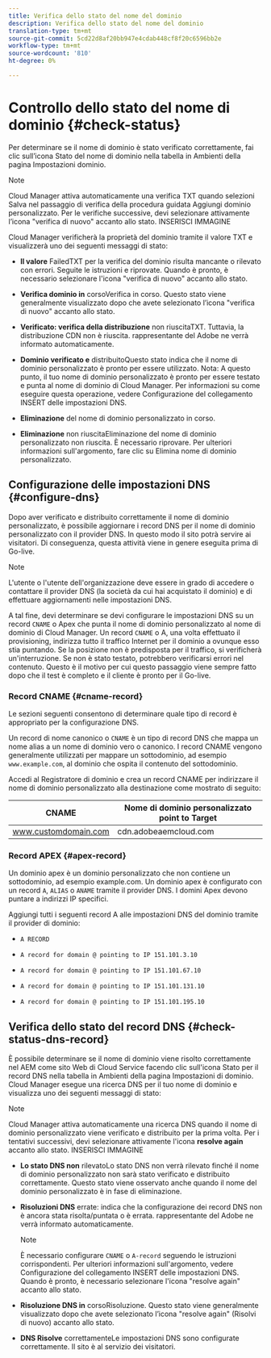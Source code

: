 ```yaml
---
title: Verifica dello stato del nome del dominio
description: Verifica dello stato del nome del dominio
translation-type: tm+mt
source-git-commit: 5cd22d8af20bb947e4cdab448cf8f20c6596bb2e
workflow-type: tm+mt
source-wordcount: '810'
ht-degree: 0%

---
```



# Controllo dello stato del nome di dominio {#check-status}

Per determinare se il nome di dominio è stato verificato correttamente, fai clic sull’icona Stato del nome di dominio nella tabella in Ambienti della pagina Impostazioni dominio.

>[!NOTE]
>Cloud Manager attiva automaticamente una verifica TXT quando selezioni Salva nel passaggio di verifica della procedura guidata Aggiungi dominio personalizzato. Per le verifiche successive, devi selezionare attivamente l’icona &quot;verifica di nuovo&quot; accanto allo stato. INSERISCI IMMAGINE

Cloud Manager verificherà la proprietà del dominio tramite il valore TXT e visualizzerà uno dei seguenti messaggi di stato:

* **Il valore**
FailedTXT per la verifica del dominio risulta mancante o rilevato con errori. Seguite le istruzioni e riprovate. Quando è pronto, è necessario selezionare l&#39;icona &quot;verifica di nuovo&quot; accanto allo stato.

* **Verifica dominio in**
corsoVerifica in corso. Questo stato viene generalmente visualizzato dopo che avete selezionato l’icona &quot;verifica di nuovo&quot; accanto allo stato.

* **Verificato: verifica della distribuzione**
non riuscitaTXT. Tuttavia, la distribuzione CDN non è riuscita.  rappresentante del Adobe ne verrà informato automaticamente.

* **Dominio verificato e**
distribuitoQuesto stato indica che il nome di dominio personalizzato è pronto per essere utilizzato. Nota: A questo punto, il tuo nome di dominio personalizzato è pronto per essere testato e punta al nome di dominio di Cloud Manager. Per informazioni su come eseguire questa operazione, vedere Configurazione del collegamento INSERT delle impostazioni DNS.

* **Eliminazione**
del nome di dominio personalizzato in corso.

* **Eliminazione**
non riuscitaEliminazione del nome di dominio personalizzato non riuscita. È necessario riprovare. Per ulteriori informazioni sull&#39;argomento, fare clic su Elimina nome di dominio personalizzato.


## Configurazione delle impostazioni DNS {#configure-dns}

Dopo aver verificato e distribuito correttamente il nome di dominio personalizzato, è possibile aggiornare i record DNS per il nome di dominio personalizzato con il provider DNS. In questo modo il sito potrà servire ai visitatori. Di conseguenza, questa attività viene in genere eseguita prima di Go-live.

>[!NOTE]
>L&#39;utente o l&#39;utente dell&#39;organizzazione deve essere in grado di accedere o contattare il provider DNS (la società da cui hai acquistato il dominio) e di effettuare aggiornamenti nelle impostazioni DNS.

A tal fine, devi determinare se devi configurare le impostazioni DNS su un record `CNAME` o Apex che punta il nome di dominio personalizzato al nome di dominio di Cloud Manager. Un record `CNAME` o A, una volta effettuato il provisioning, indirizza tutto il traffico Internet per il dominio a ovunque esso stia puntando. Se la posizione non è predisposta per il traffico, si verificherà un&#39;interruzione. Se non è stato testato, potrebbero verificarsi errori nel contenuto. Questo è il motivo per cui questo passaggio viene sempre fatto dopo che il test è completo e il cliente è pronto per il Go-live.

### Record CNAME {#cname-record}

Le sezioni seguenti consentono di determinare quale tipo di record è appropriato per la configurazione DNS.

Un record di nome canonico o `CNAME` è un tipo di record DNS che mappa un nome alias a un nome di dominio vero o canonico. I record CNAME vengono generalmente utilizzati per mappare un sottodominio, ad esempio `www.example.com`, al dominio che ospita il contenuto del sottodominio.

Accedi al Registratore di dominio e crea un record CNAME per indirizzare il nome di dominio personalizzato alla destinazione come mostrato di seguito:

| CNAME | Nome di dominio personalizzato point to Target |
|--- |--- |
| www.customdomain.com | cdn.adobeaemcloud.com |

### Record APEX {#apex-record}

Un dominio apex è un dominio personalizzato che non contiene un sottodominio, ad esempio example.com. Un dominio apex è configurato con un record `A`, `ALIAS` o `ANAME` tramite il provider DNS. I domini Apex devono puntare a indirizzi IP specifici.

Aggiungi tutti i seguenti record A alle impostazioni DNS del dominio tramite il provider di dominio:

* `A RECORD`

* `A record for domain @ pointing to IP 151.101.3.10`

* `A record for domain @ pointing to IP 151.101.67.10`

* `A record for domain @ pointing to IP 151.101.131.10`

* `A record for domain @ pointing to IP 151.101.195.10`

## Verifica dello stato del record DNS {#check-status-dns-record}

È possibile determinare se il nome di dominio viene risolto correttamente nel AEM come sito Web di Cloud Service facendo clic sull&#39;icona Stato per il record DNS nella tabella in Ambienti della pagina Impostazioni di dominio. Cloud Manager esegue una ricerca DNS per il tuo nome di dominio e visualizza uno dei seguenti messaggi di stato:

>[!NOTE]
>Cloud Manager attiva automaticamente una ricerca DNS quando il nome di dominio personalizzato viene verificato e distribuito per la prima volta. Per i tentativi successivi, devi selezionare attivamente l&#39;icona **resolve again** accanto allo stato. INSERISCI IMMAGINE

* **Lo stato DNS non**
rilevatoLo stato DNS non verrà rilevato finché il nome di dominio personalizzato non sarà stato verificato e distribuito correttamente. Questo stato viene osservato anche quando il nome del dominio personalizzato è in fase di eliminazione.

* **Risoluzioni DNS**
errate: indica che la configurazione dei record DNS non è ancora stata risolta/puntata o è errata.  rappresentante del Adobe ne verrà informato automaticamente.

   >[!NOTE]
   >È necessario configurare `CNAME` o `A-record` seguendo le istruzioni corrispondenti. Per ulteriori informazioni sull&#39;argomento, vedere Configurazione del collegamento INSERT delle impostazioni DNS. Quando è pronto, è necessario selezionare l&#39;icona &quot;resolve again&quot; accanto allo stato.

* **Risoluzione DNS in**
corsoRisoluzione. Questo stato viene generalmente visualizzato dopo che avete selezionato l’icona &quot;resolve again&quot; (Risolvi di nuovo) accanto allo stato.

* **DNS Risolve**
correttamenteLe impostazioni DNS sono configurate correttamente. Il sito è al servizio dei visitatori.
